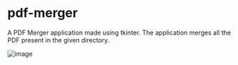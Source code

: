 # pdf-merger
A PDF Merger application made using tkinter. The application merges all the PDF present in the given directory.

![image](https://user-images.githubusercontent.com/67204033/151548892-5b5e58d0-545e-4a32-8d7a-c00128e5c64e.png)
